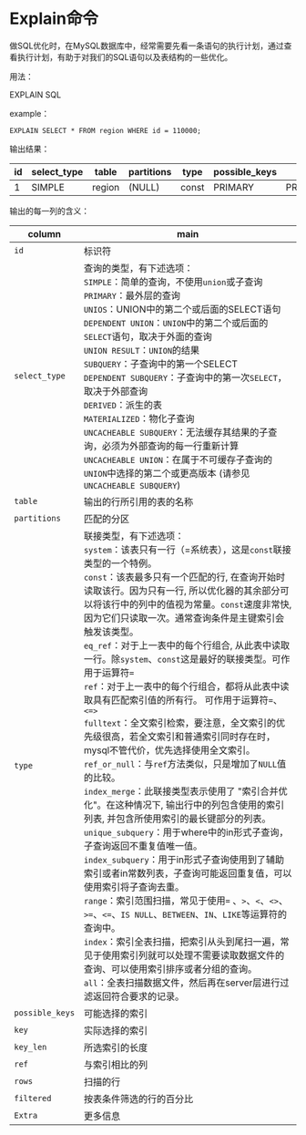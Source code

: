 # Explain命令

做SQL优化时，在MySQL数据库中，经常需要先看一条语句的执行计划，通过查看执行计划，有助于对我们的SQL语句以及表结构的一些优化。

用法：

EXPLAIN SQL

example：

`EXPLAIN SELECT * FROM region WHERE id = 110000;`

输出结果：

| id   | select_type | table  | partitions | type  | possible_keys | key     | key_len | ref   | rows | filtered | Extra  |
| ---- | ----------- | ------ | ---------- | ----- | ------------- | ------- | ------- | ----- | ---- | -------- | ------ |
| 1    | SIMPLE      | region | (NULL)     | const | PRIMARY       | PRIMARY | 8       | const | 1    | 100.00   | (NULL) |

输出的每一列的含义：

| column           | main                    |
| ---------------  | ------------------------|
| `id`             | 标识符                   |
| `select_type`    | 查询的类型，有下述选项：<br/>`SIMPLE`：简单的查询，不使用`union`或子查询<br/>`PRIMARY`：最外层的查询<br/>`UNIOS`：UNION中的第二个或后面的SELECT语句<br/>`DEPENDENT UNION`：`UNION`中的第二个或后面的`SELECT`语句，取决于外面的查询<br/>`UNION RESULT`：`UNION`的结果<br/>`SUBQUERY`：子查询中的第一个SELECT<br/>`DEPENDENT SUBQUERY`：子查询中的第一次`SELECT`，取决于外部查询<br/>`DERIVED`：派生的表<br/>`MATERIALIZED`：物化子查询<br/>`UNCACHEABLE SUBQUERY`：无法缓存其结果的子查询，必须为外部查询的每一行重新计算<br/>`UNCACHEABLE UNION`：在属于不可缓存子查询的`UNION`中选择的第二个或更高版本 (请参见`UNCACHEABLE SUBQUERY`) |
| `table`          | 输出的行所引用的表的名称 |
| `partitions`     | 匹配的分区               |
| `type`           | 联接类型，有下述选项：<br/>`system`：该表只有一行（=系统表），这是`const`联接类型的一个特例。<br/>`const`：该表最多只有一个匹配的行, 在查询开始时读取该行。因为只有一行, 所以优化器的其余部分可以将该行中的列中的值视为常量。`const`速度非常快, 因为它们只读取一次。通常查询条件是主键索引会触发该类型。<br/>`eq_ref`：对于上一表中的每个行组合, 从此表中读取一行。除`system`、`const`这是最好的联接类型。可作用于运算符`=`<br/>`ref`：对于上一表中的每个行组合，都将从此表中读取具有匹配索引值的所有行。 可作用于运算符`=`、`<=>`<br/>`fulltext`：全文索引检索，要注意，全文索引的优先级很高，若全文索引和普通索引同时存在时，mysql不管代价，优先选择使用全文索引。<br/>`ref_or_null`：与`ref`方法类似，只是增加了`NULL`值的比较。<br/>`index_merge`：此联接类型表示使用了 "索引合并优化"。在这种情况下, 输出行中的列包含使用的索引列表, 并包含所使用索引的最长键部分的列表。<br/>`unique_subquery`：用于where中的in形式子查询，子查询返回不重复值唯一值。<br/>`index_subquery`：用于in形式子查询使用到了辅助索引或者in常数列表，子查询可能返回重复值，可以使用索引将子查询去重。<br/>`range`：索引范围扫描，常见于使用`=` 、`>`、`<`、`<>`、`>=`、`<=`、`IS NULL`、`BETWEEN`、`IN`、`LIKE`等运算符的查询中。<br/>`index`：索引全表扫描，把索引从头到尾扫一遍，常见于使用索引列就可以处理不需要读取数据文件的查询、可以使用索引排序或者分组的查询。<br/>`all`：全表扫描数据文件，然后再在server层进行过滤返回符合要求的记录。 |
| `possible_keys`  | 可能选择的索引           |
| `key`            | 实际选择的索引           |
| `key_len`        | 所选索引的长度           |
| `ref`            | 与索引相比的列           |
| `rows`           | 扫描的行                 |
| `filtered`       | 按表条件筛选的行的百分比  |
| `Extra`          | 更多信息                 |
